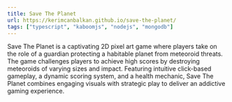 ```yaml
---
title: Save The Planet
url: https://kerimcanbalkan.github.io/save-the-planet/
tags: ["typescript", "kaboomjs", "nodejs", "mongodb"]
---
```


Save The Planet is a captivating 2D pixel art game where players take on the role of a guardian protecting a habitable planet from meteoroid threats. The game challenges players to achieve high scores by destroying meteoroids of varying sizes and impact. Featuring intuitive click-based gameplay, a dynamic scoring system, and a health mechanic, Save The Planet combines engaging visuals with strategic play to deliver an addictive gaming experience.
